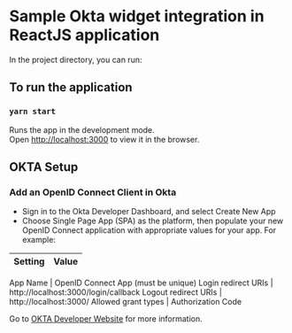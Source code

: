 # Sample Okta widget integration in ReactJS application

In the project directory, you can run:

## To run the application

### `yarn start`

Runs the app in the development mode.\
Open [http://localhost:3000](http://localhost:3000) to view it in the browser.

## OKTA Setup

### Add an OpenID Connect Client in Okta

- Sign in to the Okta Developer Dashboard, and select Create New App
- Choose Single Page App (SPA) as the platform, then populate your new OpenID Connect application with appropriate values for your app. For example:

Setting | Value 
------- | ------

App Name | OpenID Connect App (must be unique)
Login redirect URIs | http://localhost:3000/login/callback
Logout redirect URIs | http://localhost:3000/
Allowed grant types | Authorization Code

Go to [OKTA Developer Website](https://developer.okta.com/code/react/okta_react/) for more information.
